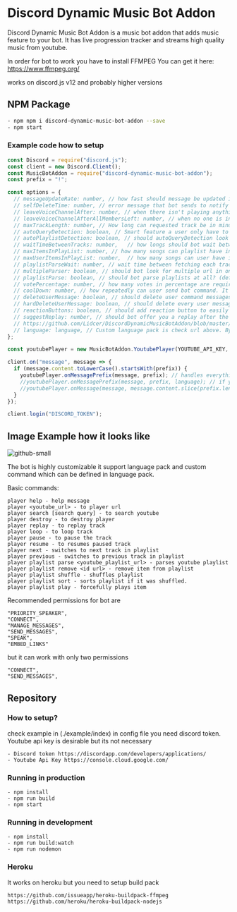 # Discord Dynamic Music Bot Addon

Discord Dynamic Music Bot Addon is a music bot addon that adds music feature to your bot. It has live progression tracker and streams high quality music from youtube.

In order for bot to work you have to install FFMPEG
You can get it here: https://www.ffmpeg.org/

works on discord.js v12 and probably higher versions

## NPM Package

```bash
- npm npm i discord-dynamic-music-bot-addon --save
- npm start
```

### Example code how to setup

```javascript
const Discord = require("discord.js");
const client = new Discord.Client();
const MusicBotAddon = require("discord-dynamic-music-bot-addon");
const prefix = "!";

const options = {
  // messageUpdateRate: number, // how fast should message be updated in second. Under 5 seconds its not going to work. (default: 5)
  // selfDeleteTime: number, // error message that bot sends to notify user about something are going to delete in seconds. (default: 5)
  // leaveVoiceChannelAfter: number, // when there isn't playing anything when should bot leave the channel is seconds. (default: 20)
  // leaveVoiceChannelAfterAllMembersLeft: number, // when no one is in channel and nothing is playing when should bot leave the channel is seconds. (default: 20)
  // maxTrackLength: number, // How long can requested track be in minutes. (default: 180 )
  // autoQueryDetection: boolean, // Smart feature a user only have to type player command and youtube url link and its going to automatically search or look for url. (default: true)
  // autoPlaylistDetection: boolean, // should autoQueryDetection look for playlist link and automatically parse them? (default: false)
  // waitTimeBetweenTracks: number,   // how longs should bot wait between switching tracks in seconds. (default: 2)
  // maxItemsInPlayList: number, // how many songs can playlist have in it. (default: 100)
  // maxUserItemsInPlayList: number,  // how many songs can user have in playlist (default: 10)
  // playlistParseWait: number, // wait time between fetching each track form playlist in seconds (default: 2)
  // multipleParser: boolean, // should bot look for multiple url in one message eg (player yt_url yt_url) (default: true)
  // playlistParse: boolean, // should bot parse playlists at all? (default: true)
  // votePercentage: number, // how many votes in percentage are required to perform vote action in percentage (default: 60)
  // coolDown: number, // how repeatedly can user send bot command. It's recommended to be higher tan 5 seconds in seconds (default: 5)
  // deleteUserMessage: boolean, // should delete user command messages (default: true)
  // hardDeleteUserMessage: boolean, // should delete every user message when the player is active (default:false)
  // reactionButtons: boolean, // should add reaction button to easily control the player with out entering commands (default: true)
  // suggestReplay: number, // should bot offer you a replay after the end of the song in seconds 0 to disable the feature (default: 20)
  // https://github.com/Lidcer/DiscordDynamicMusicBotAddon/blob/master/example/language.json.
  // language: language, // Custom language pack is check url above. By defining custom command you are only added aliases to existing commands the default ones are still going to be available
};

const youtubePlayer = new MusicBotAddon.YoutubePlayer(YOUTUBE_API_KEY, options);

client.on("message", message => {
  if (message.content.toLowerCase().startsWith(prefix)) {
    youtubePlayer.onMessagePrefix(message, prefix); // handles everything for you
    //youtubePlayer.onMessagePrefix(message, prefix, language); // if you want different language in different guilds you have to send language pack in message.
    //youtubePlayer.onMessage(message, message.content.slice(prefix.length),/*language*/); // if you want to do message mannerly remove prefix;
  }
});

client.login("DISCORD_TOKEN");
```

## Image Example how it looks like

![github-small](https://i.ibb.co/YbsckTV/img.png)

The bot is highly customizable it support language pack and custom command which can be defined in language pack.

Basic commands:

```
player help - help message
player <youtube_url> - to player url
player search [search query] - to search youtube
player destroy - to destroy player
player replay - to replay track
player loop - to loop track
player pause - to pause the track
player resume - to resumes paused track
player next - switches to next track in playlist
player previous - switches to previous track in playlist
player playlist parse <youtube_playlist_url> - parses youtube playlist
player playlist remove <id url> - remove item from playlist
player playlist shuffle - shuffles playlist
player playlist sort - sorts playlist if it was shuffled.
player playlist play - forcefully plays item
```

Recommended permissions for bot are

```
"PRIORITY_SPEAKER",
"CONNECT",
"MANAGE_MESSAGES",
"SEND_MESSAGES",
"SPEAK",
"EMBED_LINKS"
```

but it can work with only two permissions

```
"CONNECT",
"SEND_MESSAGES",
```

## Repository

### How to setup?

check example in (./example/index)
in config file you need discord token. Youtube api key is desirable but its not necessary

```
- Discord token https://discordapp.com/developers/applications/
- Youtube Api Key https://console.cloud.google.com/
```

### Running in production

```
- npm install
- npm run build
- npm start
```

### Running in development

```
- npm install
- npm run build:watch
- npm run nodemon
```

### Heroku

It works on heroku but you need to setup build pack

```
https://github.com/issueapp/heroku-buildpack-ffmpeg
https://github.com/heroku/heroku-buildpack-nodejs
```
